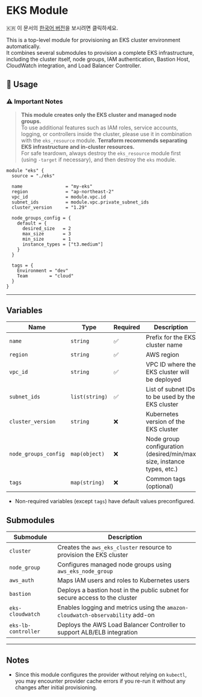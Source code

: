 # EKS Module

🇰🇷  이 문서의 [한국어 버전](README.ko.md)을 보시려면 클릭하세요.

This is a top-level module for provisioning an EKS cluster environment automatically.  
It combines several submodules to provision a complete EKS infrastructure, including the cluster itself, node groups, IAM authentication, Bastion Host, CloudWatch integration, and Load Balancer Controller.

## 🚀 Usage

### ⚠️ Important Notes

> **This module creates only the EKS cluster and managed node groups.**  
> To use additional features such as IAM roles, service accounts, logging, or controllers inside the cluster, please use it in combination with the `eks_resource` module.
> **Terraform recommends separating EKS infrastructure and in-cluster resources.**  
> For safe teardown, always destroy the `eks_resource` module first (using `-target` if necessary), and then destroy the `eks` module.

```hcl
module "eks" {
  source = "./eks"

  name                = "my-eks"
  region              = "ap-northeast-2"
  vpc_id              = module.vpc.id
  subnet_ids          = module.vpc.private_subnet_ids
  cluster_version     = "1.29"

  node_groups_config = {
    default = {
      desired_size   = 2
      max_size       = 3
      min_size       = 1
      instance_types = ["t3.medium"]
    }
  }

  tags = {
    Environment = "dev"
    Team        = "cloud"
  }
}
```

---

## Variables

| Name                | Type           | Required | Description                                                                 |
|---------------------|----------------|----------|-----------------------------------------------------------------------------|
| `name`              | `string`       | ✅        | Prefix for the EKS cluster name                                             |
| `region`            | `string`       | ✅        | AWS region                                                                  |
| `vpc_id`            | `string`       | ✅        | VPC ID where the EKS cluster will be deployed                               |
| `subnet_ids`        | `list(string)` | ✅        | List of subnet IDs to be used by the EKS cluster                            |
| `cluster_version`   | `string`       | ❌        | Kubernetes version of the EKS cluster                                       |
| `node_groups_config`| `map(object)`  | ❌        | Node group configuration (desired/min/max size, instance types, etc.)      |
| `tags`              | `map(string)`  | ❌        | Common tags (optional)                                                      |

- Non-required variables (except `tags`) have default values preconfigured.

## Submodules

| Submodule              | Description                                                                 |
|------------------------|-----------------------------------------------------------------------------|
| `cluster`              | Creates the `aws_eks_cluster` resource to provision the EKS cluster         |
| `node_group`           | Configures managed node groups using `aws_eks_node_group`                   |
| `aws_auth`             | Maps IAM users and roles to Kubernetes users                                |
| `bastion`              | Deploys a bastion host in the public subnet for secure access to the cluster|
| `eks-cloudwatch`       | Enables logging and metrics using the `amazon-cloudwatch-observability` add-on |
| `eks-lb-controller`    | Deploys the AWS Load Balancer Controller to support ALB/ELB integration     |

---

## Notes

- Since this module configures the provider without relying on `kubectl`, you may encounter provider cache errors if you re-run it without any changes after initial provisioning.


